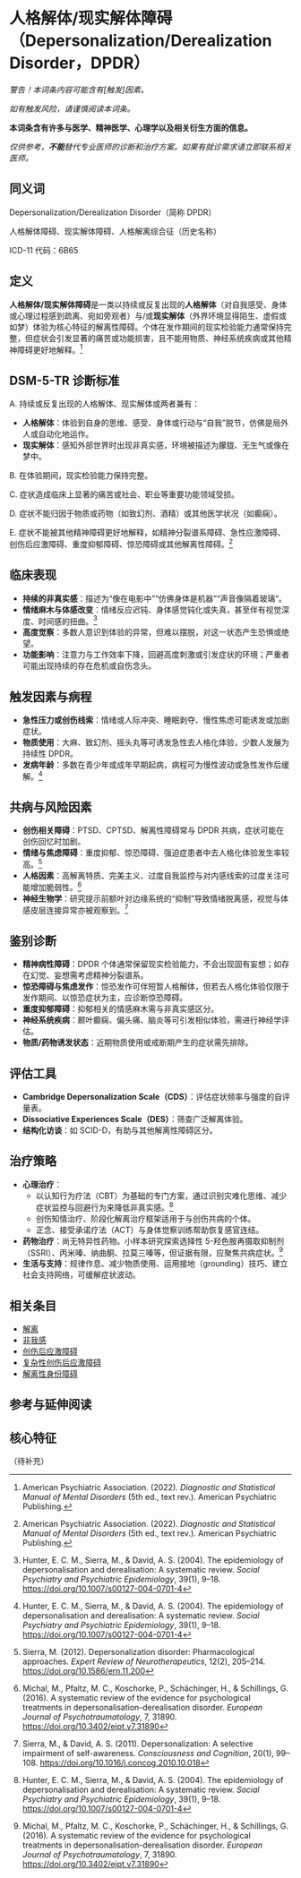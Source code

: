 # 人格解体/现实解体障碍（Depersonalization/Derealization Disorder，DPDR）

**警告！本词条内容可能含有*[触发]*因素。**

_如有触发风险，请谨慎阅读本词条。_

**本词条含有许多与医学、精神医学、心理学以及相关衍生方面的信息。**

_仅供参考，**不能**替代专业医师的诊断和治疗方案。如果有就诊需求请立即联系相关医师。_

## 同义词

Depersonalization/Derealization Disorder（简称 DPDR）

人格解体障碍、现实解体障碍、人格解离综合征（历史名称）

ICD-11 代码：6B65

## 定义

**人格解体/现实解体障碍**是一类以持续或反复出现的**人格解体**（对自我感受、身体或心理过程感到疏离、宛如旁观者）与/或**现实解体**（外界环境显得陌生、虚假或如梦）体验为核心特征的解离性障碍。个体在发作期间的现实检验能力通常保持完整，但症状会引发显著的痛苦或功能损害，且不能用物质、神经系统疾病或其他精神障碍更好地解释。[^dsm5]

## DSM-5-TR 诊断标准

A. 持续或反复出现的人格解体、现实解体或两者兼有：

- **人格解体**：体验到自身的思维、感受、身体或行动与“自我”脱节，仿佛是局外人或自动化地运作。
- **现实解体**：感知外部世界时出现非真实感，环境被描述为朦胧、无生气或像在梦中。

B. 在体验期间，现实检验能力保持完整。

C. 症状造成临床上显著的痛苦或社会、职业等重要功能领域受损。

D. 症状不能归因于物质或药物（如致幻剂、酒精）或其他医学状况（如癫痫）。

E. 症状不能被其他精神障碍更好地解释，如精神分裂谱系障碍、急性应激障碍、创伤后应激障碍、重度抑郁障碍、惊恐障碍或其他解离性障碍。[^dsm5]

## 临床表现

- **持续的非真实感**：描述为“像在电影中”“仿佛身体是机器”“声音像隔着玻璃”。
- **情绪麻木与体感改变**：情绪反应迟钝、身体感觉钝化或失真，甚至伴有视觉深度、时间感的扭曲。[^hunter]
- **高度觉察**：多数人意识到体验的异常，但难以摆脱，对这一状态产生恐惧或绝望。
- **功能影响**：注意力与工作效率下降，回避高度刺激或引发症状的环境；严重者可能出现持续的存在危机或自伤念头。

## 触发因素与病程

- **急性压力或创伤线索**：情绪或人际冲突、睡眠剥夺、慢性焦虑可能诱发或加剧症状。
- **物质使用**：大麻、致幻剂、摇头丸等可诱发急性去人格化体验，少数人发展为持续性 DPDR。
- **发病年龄**：多数在青少年或成年早期起病，病程可为慢性波动或急性发作后缓解。[^hunter]

## 共病与风险因素

- **创伤相关障碍**：PTSD、CPTSD、解离性障碍常与 DPDR 共病，症状可能在创伤回忆时加剧。
- **情绪与焦虑障碍**：重度抑郁、惊恐障碍、强迫症患者中去人格化体验发生率较高。[^sierra2012]
- **人格因素**：高解离特质、完美主义、过度自我监控与对内感线索的过度关注可能增加脆弱性。[^michal]
- **神经生物学**：研究提示前额叶对边缘系统的“抑制”导致情绪脱离感，视觉与体感皮层连接异常亦被观察到。[^sierra2011]

## 鉴别诊断

- **精神病性障碍**：DPDR 个体通常保留现实检验能力，不会出现固有妄想；如存在幻觉、妄想需考虑精神分裂谱系。
- **惊恐障碍与焦虑发作**：惊恐发作可伴短暂人格解体，但若去人格化体验仅限于发作期间、以惊恐症状为主，应诊断惊恐障碍。
- **重度抑郁障碍**：抑郁相关的情感麻木需与非真实感区分。
- **神经系统疾病**：颞叶癫痫、偏头痛、脑炎等可引发相似体验，需进行神经学评估。
- **物质/药物诱发状态**：近期物质使用或戒断期产生的症状需先排除。

## 评估工具

- **Cambridge Depersonalization Scale（CDS）**：评估症状频率与强度的自评量表。
- **Dissociative Experiences Scale（DES）**：筛查广泛解离体验。
- **结构化访谈**：如 SCID-D，有助与其他解离性障碍区分。

## 治疗策略

- **心理治疗**：
  - 以认知行为疗法（CBT）为基础的专门方案，通过识别灾难化思维、减少症状监控与回避行为来降低非真实感。[^hunter]
  - 创伤知情治疗、阶段化解离治疗框架适用于与创伤共病的个体。
  - 正念、接受承诺疗法（ACT）与身体觉察训练帮助恢复感官连结。
- **药物治疗**：尚无特异性药物。小样本研究探索选择性 5-羟色胺再摄取抑制剂（SSRI）、丙米嗪、纳曲酮、拉莫三嗪等，但证据有限，应聚焦共病症状。[^michal]
- **生活与支持**：规律作息、减少物质使用、运用接地（grounding）技巧、建立社会支持网络，可缓解症状波动。

## 相关条目

- [解离](../系统体验与机制/解离.md)
- [非我感](../系统体验与机制/非我感.md)
- [创伤后应激障碍](创伤后应激障碍.md)
- [复杂性创伤后应激障碍](复杂性创伤后应激障碍.md)
- [解离性身份障碍](解离性身份障碍.md)

## 参考与延伸阅读

[^dsm5]: American Psychiatric Association. (2022). *Diagnostic and Statistical Manual of Mental Disorders* (5th ed., text rev.). American Psychiatric Publishing.
[^hunter]: Hunter, E. C. M., Sierra, M., & David, A. S. (2004). The epidemiology of depersonalisation and derealisation: A systematic review. *Social Psychiatry and Psychiatric Epidemiology*, 39(1), 9–18. https://doi.org/10.1007/s00127-004-0701-4
[^sierra2011]: Sierra, M., & David, A. S. (2011). Depersonalization: A selective impairment of self-awareness. *Consciousness and Cognition*, 20(1), 99–108. https://doi.org/10.1016/j.concog.2010.10.018
[^sierra2012]: Sierra, M. (2012). Depersonalization disorder: Pharmacological approaches. *Expert Review of Neurotherapeutics*, 12(2), 205–214. https://doi.org/10.1586/ern.11.200
[^michal]: Michal, M., Pfaltz, M. C., Koschorke, P., Schächinger, H., & Schillings, G. (2016). A systematic review of the evidence for psychological treatments in depersonalisation-derealisation disorder. *European Journal of Psychotraumatology*, 7, 31890. https://doi.org/10.3402/ejpt.v7.31890


## 核心特征
（待补充）
